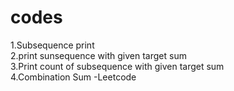 # codes
1.Subsequence print  
2.print sunsequence with given target sum<br>
3.Print count of subsequence with given target sum<br>
4.Combination Sum -Leetcode<br>
